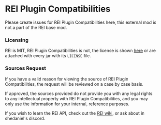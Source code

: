 # REI Plugin Compatibilities

Please create issues for REI Plugin Compatibilities here, this external mod is not a part of the REI base mod.

### Licensing
REI is MIT, REI Plugin Compatibilities is not, the license is shown [here](https://www.curseforge.com/project/521393/license) or are attached with every jar with its `LICENSE` file.

### Sources Request
If you have a valid reason for viewing the source of REI Plugin Compatibilities, the request will be reviewed on a case by case basis.

If approved, the sources provided do not provide you with any legal rights to any intellectual property with REI Plugin Compatibilities,
and you may only use the information for your internal, reference purposes.

If you wish to learn the REI API, check out the [REI wiki](https://github.com/shedaniel/RoughlyEnoughItems/wiki), or ask about in shedaniel's discord.
